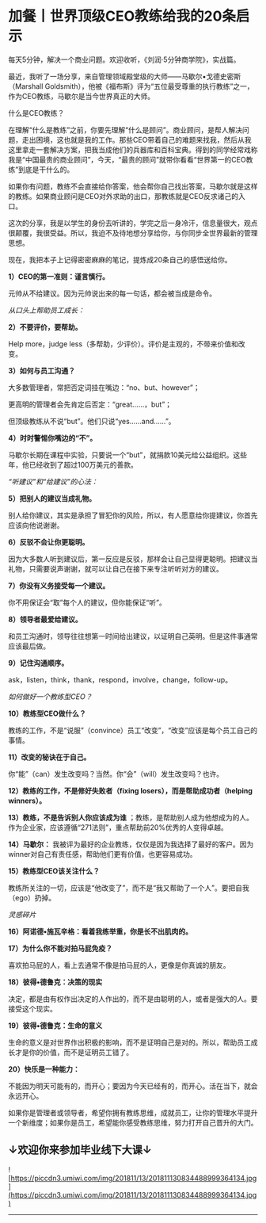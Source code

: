 # 加餐丨世界顶级CEO教练给我的20条启示

每天5分钟，解决一个商业问题。欢迎收听，《刘润·5分钟商学院》，实战篇。

最近，我听了一场分享，来自管理领域殿堂级的大师——马歇尔•戈德史密斯（Marshall Goldsmith），他被《福布斯》评为“五位最受尊重的执行教练”之一，作为CEO教练，马歇尔是当今世界真正的大师。

什么是CEO教练？

在理解“什么是教练”之前，你要先理解“什么是顾问”。商业顾问，是帮人解决问题，走出困境，这也就是我的工作。那些CEO带着自己的难题来找我，然后从我这里拿走一套解决方案，把我当成他们的兵器库和百科宝典。得到的同学经常戏称我是“中国最贵的商业顾问”，今天，“最贵的顾问”就带你看看“世界第一的CEO教练”到底是干什么的。

如果你有问题，教练不会直接给你答案，他会帮你自己找出答案，马歇尔就是这样的教练。如果商业顾问是CEO对外求助的出口，那教练就是CEO反求诸己的入口。

这次的分享，我是以学生的身份去听讲的，学完之后一身冷汗，信息量很大，观点很颠覆，我很受益。所以，我迫不及待地想分享给你，与你同步全世界最新的管理思想。

现在，我把本子上记得密密麻麻的笔记，提炼成20条自己的感悟送给你。

 **1）CEO的第一准则：谨言慎行。**

元帅从不给建议。因为元帅说出来的每一句话，都会被当成是命令。

 *从口头上帮助员工成长：*

 **2）不要评价，要帮助。**

Help more，judge less（多帮助，少评价）。评价是主观的，不带来价值和改变。

 **3）如何与员工沟通？**

大多数管理者，常把否定词挂在嘴边：“no、but、however”；

更高明的管理者会先肯定后否定：“great……，but”；

但顶级教练从不说“but”。他们只说“yes……and……”。

 **4）时时警惕你嘴边的“不”。**

马歇尔长期在课程中实验，只要说一个“but”，就捐款10美元给公益组织。这些年，他已经收到了超过100万美元的善款。

 *“听建议”和“给建议”的心法：*

 **5）把别人的建议当成礼物。**

别人给你建议，其实是承担了冒犯你的风险，所以，有人愿意给你提建议，你首先应该向他说谢谢。

 **6）反驳不会让你更聪明。**

因为大多数人听到建议后，第一反应是反驳，那样会让自己显得更聪明。把建议当礼物，只需要说声谢谢，就可以让自己在接下来专注听听对方的建议。

 **7）你没有义务接受每一个建议。**

你不用保证会“取”每个人的建议，但你能保证“听”。

 **8）领导者最爱给建议。**

和员工沟通时，领导往往想第一时间给出建议，以证明自己英明。但是这件事通常应该最后做。

 **9）记住沟通顺序。**

ask，listen，think，thank，respond，involve，change，follow-up。

 *如何做好一个教练型CEO？*

 **10）教练型CEO做什么？**

教练的工作，不是“说服”（convince）员工“改变”，“改变”应该是每个员工自己的事情。

 **11）改变的秘诀在于自己。**

你“能”（can）发生改变吗？当然。你“会”（will）发生改变吗？也许。

 **12）教练的工作，不是修好失败者（fixing losers），而是帮助成功者（helping winners）。**

 **13）教练，不是告诉别人你应该成为谁** ；教练，是帮助别人成为他想成为的人。作为企业家，应该遵循“271法则”，重点帮助前20%优秀的人变得卓越。

 **14）马歇尔：** 我被评为最好的企业教练，仅仅是因为我选择了最好的客户。因为winner对自己有责任感，帮助他们更有价值，也更容易成功。

 **15）教练型CEO该关注什么？**

教练所关注的一切，应该是“他改变了”，而不是“我又帮助了一个人”。要把自我（ego）扔掉。

 *灵感碎片*

 **16）阿诺德•施瓦辛格：看着我练举重，你是长不出肌肉的。**

 **17）为什么你不能对拍马屁免疫？**

喜欢拍马屁的人，看上去通常不像是拍马屁的人，更像是你真诚的朋友。

 **18）彼得•德鲁克：决策的现实**

决定，都是由有权作出决定的人作出的，而不是由聪明的人，或者是强大的人。要接受这个现实。

 **19）彼得•德鲁克：生命的意义**

生命的意义是对世界作出积极的影响，而不是证明自己是对的。所以，帮助员工成长才是你的价值，而不是证明员工错了。

 **20）快乐是一种能力：**

不能因为明天可能有的，而开心；要因为今天已经有的，而开心。活在当下，就会永远开心。

如果你是管理者或领导者，希望你拥有教练思维，成就员工，让你的管理水平提升一个新维度；如果你是员工，希望能你感受教练思维，努力打开自己晋升的大门。

## ↓欢迎你来参加毕业线下大课↓

![https://piccdn3.umiwi.com/img/201811/13/201811130834488999364134.jpg](https://piccdn3.umiwi.com/img/201811/13/201811130834488999364134.jpg)

---
